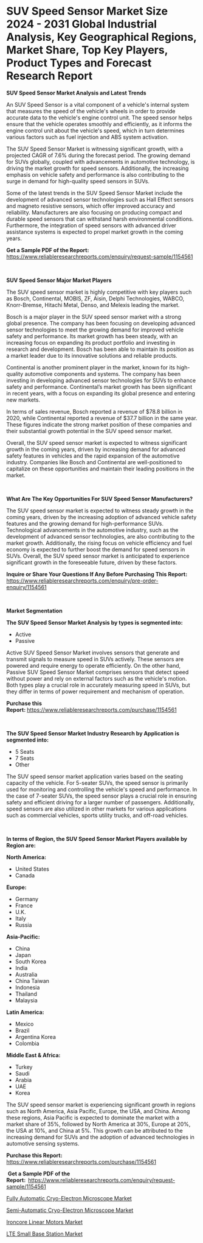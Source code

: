 <p><h1>SUV Speed Sensor Market Size 2024 - 2031 Global Industrial Analysis, Key Geographical Regions, Market Share, Top Key Players, Product Types and Forecast Research Report</h1></p><p><strong>SUV Speed Sensor Market Analysis and Latest Trends</strong></p>
<p><p>An SUV Speed Sensor is a vital component of a vehicle's internal system that measures the speed of the vehicle's wheels in order to provide accurate data to the vehicle's engine control unit. The speed sensor helps ensure that the vehicle operates smoothly and efficiently, as it informs the engine control unit about the vehicle's speed, which in turn determines various factors such as fuel injection and ABS system activation.</p><p>The SUV Speed Sensor Market is witnessing significant growth, with a projected CAGR of 7.6% during the forecast period. The growing demand for SUVs globally, coupled with advancements in automotive technology, is driving the market growth for speed sensors. Additionally, the increasing emphasis on vehicle safety and performance is also contributing to the surge in demand for high-quality speed sensors in SUVs.</p><p>Some of the latest trends in the SUV Speed Sensor Market include the development of advanced sensor technologies such as Hall Effect sensors and magneto resistive sensors, which offer improved accuracy and reliability. Manufacturers are also focusing on producing compact and durable speed sensors that can withstand harsh environmental conditions. Furthermore, the integration of speed sensors with advanced driver assistance systems is expected to propel market growth in the coming years.</p></p>
<p><strong>Get a Sample PDF of the Report:&nbsp;</strong> <a href="https://www.reliableresearchreports.com/enquiry/request-sample/1154561">https://www.reliableresearchreports.com/enquiry/request-sample/1154561</a></p>
<p>&nbsp;</p>
<p><strong>SUV Speed Sensor Major Market Players</strong></p>
<p><p>The SUV speed sensor market is highly competitive with key players such as Bosch, Continental, MOBIS, ZF, Aisin, Delphi Technologies, WABCO, Knorr-Bremse, Hitachi Metal, Denso, and Melexis leading the market.</p><p>Bosch is a major player in the SUV speed sensor market with a strong global presence. The company has been focusing on developing advanced sensor technologies to meet the growing demand for improved vehicle safety and performance. Its market growth has been steady, with an increasing focus on expanding its product portfolio and investing in research and development. Bosch has been able to maintain its position as a market leader due to its innovative solutions and reliable products.</p><p>Continental is another prominent player in the market, known for its high-quality automotive components and systems. The company has been investing in developing advanced sensor technologies for SUVs to enhance safety and performance. Continental’s market growth has been significant in recent years, with a focus on expanding its global presence and entering new markets.</p><p>In terms of sales revenue, Bosch reported a revenue of $78.8 billion in 2020, while Continental reported a revenue of $37.7 billion in the same year. These figures indicate the strong market position of these companies and their substantial growth potential in the SUV speed sensor market.</p><p>Overall, the SUV speed sensor market is expected to witness significant growth in the coming years, driven by increasing demand for advanced safety features in vehicles and the rapid expansion of the automotive industry. Companies like Bosch and Continental are well-positioned to capitalize on these opportunities and maintain their leading positions in the market.</p></p>
<p>&nbsp;</p>
<p><strong>What Are The Key Opportunities For SUV Speed Sensor Manufacturers?</strong></p>
<p><p>The SUV speed sensor market is expected to witness steady growth in the coming years, driven by the increasing adoption of advanced vehicle safety features and the growing demand for high-performance SUVs. Technological advancements in the automotive industry, such as the development of advanced sensor technologies, are also contributing to the market growth. Additionally, the rising focus on vehicle efficiency and fuel economy is expected to further boost the demand for speed sensors in SUVs. Overall, the SUV speed sensor market is anticipated to experience significant growth in the foreseeable future, driven by these factors.</p></p>
<p><strong>Inquire or Share Your Questions If Any Before Purchasing This Report:</strong> <a href="https://www.reliableresearchreports.com/enquiry/pre-order-enquiry/1154561">https://www.reliableresearchreports.com/enquiry/pre-order-enquiry/1154561</a></p>
<p>&nbsp;</p>
<p><strong>Market Segmentation</strong></p>
<p><strong>The SUV Speed Sensor Market Analysis by types is segmented into:</strong></p>
<p><ul><li>Active</li><li>Passive</li></ul></p>
<p><p>Active SUV Speed Sensor Market involves sensors that generate and transmit signals to measure speed in SUVs actively. These sensors are powered and require energy to operate efficiently. On the other hand, Passive SUV Speed Sensor Market comprises sensors that detect speed without power and rely on external factors such as the vehicle's motion. Both types play a crucial role in accurately measuring speed in SUVs, but they differ in terms of power requirement and mechanism of operation.</p></p>
<p><strong>Purchase this Report:&nbsp;</strong><a href="https://www.reliableresearchreports.com/purchase/1154561">https://www.reliableresearchreports.com/purchase/1154561</a></p>
<p>&nbsp;</p>
<p><strong>The SUV Speed Sensor Market Industry Research by Application is segmented into:</strong></p>
<p><ul><li>5 Seats</li><li>7 Seats</li><li>Other</li></ul></p>
<p><p>The SUV speed sensor market application varies based on the seating capacity of the vehicle. For 5-seater SUVs, the speed sensor is primarily used for monitoring and controlling the vehicle's speed and performance. In the case of 7-seater SUVs, the speed sensor plays a crucial role in ensuring safety and efficient driving for a larger number of passengers. Additionally, speed sensors are also utilized in other markets for various applications such as commercial vehicles, sports utility trucks, and off-road vehicles.</p></p>
<p>&nbsp;</p>
<p><strong>In terms of Region, the SUV Speed Sensor Market Players available by Region are:</strong></p>
<p>
    <p> <strong> North America: </strong>
        <ul>
            <li>United States</li>
            <li>Canada</li>
        </ul>
        </p> 
    <p> <strong> Europe: </strong>
        <ul>
            <li>Germany</li>
            <li>France</li>
            <li>U.K.</li>
            <li>Italy</li>
            <li>Russia</li>
        </ul>
        </p> 
    <p> <strong> Asia-Pacific: </strong>
        <ul>
            <li>China</li>
            <li>Japan</li>
            <li>South Korea</li>
            <li>India</li>
            <li>Australia</li>
            <li>China Taiwan</li>
            <li>Indonesia</li>
            <li>Thailand</li>
            <li>Malaysia</li>
        </ul>
        </p> 
    <p> <strong> Latin America: </strong>
        <ul>
            <li>Mexico</li>
            <li>Brazil</li>
            <li>Argentina Korea</li>
            <li>Colombia</li>
        </ul>
        </p> 
    <p> <strong> Middle East & Africa: </strong>
        <ul>
            <li>Turkey</li>
            <li>Saudi</li>
            <li>Arabia</li>
            <li>UAE</li>
            <li>Korea</li>
        </ul>
    </p>
    </p>
<p><p>The SUV speed sensor market is experiencing significant growth in regions such as North America, Asia Pacific, Europe, the USA, and China. Among these regions, Asia Pacific is expected to dominate the market with a market share of 35%, followed by North America at 30%, Europe at 20%, the USA at 10%, and China at 5%. This growth can be attributed to the increasing demand for SUVs and the adoption of advanced technologies in automotive sensing systems.</p></p>
<p><strong>Purchase this Report: </strong><a href="https://www.reliableresearchreports.com/purchase/1154561">https://www.reliableresearchreports.com/purchase/1154561</a></p>
<p>&nbsp;<strong>Get a Sample PDF of the Report:&nbsp;&nbsp;</strong><a href="https://www.reliableresearchreports.com/enquiry/request-sample/1154561">https://www.reliableresearchreports.com/enquiry/request-sample/1154561</a></p>
<p><strong></strong></p>
<p><p><a href="https://view.publitas.com/reportprime-1/fully-automatic-cryo-electron-microscope-market-insights-market-players-and-forecast-till-2030/">Fully Automatic Cryo-Electron Microscope Market</a></p><p><a href="https://view.publitas.com/reportprime-1/global-semi-automatic-cryo-electron-microscope-market-by-types-applications-and-major-players-with-regional-growth-rate-analysis-and-development-situation-from-2023-to-2030/">Semi-Automatic Cryo-Electron Microscope Market</a></p><p><a href="https://fuschia-pecorino-a6d.notion.site/Ironcore-Linear-Motors-Market-Provides-a-Comprehensive-Analysis-Including-a-Macro-Overview-of-the-Ma-9c37ca4b49f14ce3918fdc6c20a3269e">Ironcore Linear Motors Market</a></p><p><a href="https://view.publitas.com/reportprime-1/lte-small-base-station-market-size-share-trends-analysis-report-by-application-regional-outlook-competitive-strategies-and-segment-forecasts-2023-2030/">LTE Small Base Station Market</a></p></p>